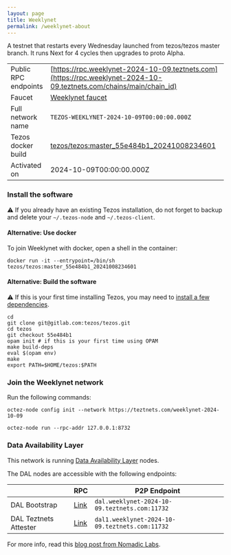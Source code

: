 ```yaml
---
layout: page
title: Weeklynet
permalink: /weeklynet-about
---
```


A testnet that restarts every Wednesday launched from tezos/tezos master branch. It runs Next for 4 cycles then upgrades to proto Alpha.

| | |
|-------|---------------------|
| Public RPC endpoints | [https://rpc.weeklynet-2024-10-09.teztnets.com](https://rpc.weeklynet-2024-10-09.teztnets.com/chains/main/chain_id)<br/> |
| Faucet | [Weeklynet faucet](https://faucet.weeklynet-2024-10-09.teztnets.com) |
| Full network name | `TEZOS-WEEKLYNET-2024-10-09T00:00:00.000Z` |
| Tezos docker build | [tezos/tezos:master_55e484b1_20241008234601](https://hub.docker.com/r/tezos/tezos/tags?page=1&ordering=last_updated&name=master_55e484b1_20241008234601) |
| Activated on | 2024-10-09T00:00:00.000Z |





### Install the software

⚠️  If you already have an existing Tezos installation, do not forget to backup and delete your `~/.tezos-node` and `~/.tezos-client`.



#### Alternative: Use docker

To join Weeklynet with docker, open a shell in the container:

```
docker run -it --entrypoint=/bin/sh tezos/tezos:master_55e484b1_20241008234601
```


#### Alternative: Build the software

⚠️  If this is your first time installing Tezos, you may need to [install a few dependencies](https://tezos.gitlab.io/introduction/howtoget.html#setting-up-the-development-environment-from-scratch).

```
cd
git clone git@gitlab.com:tezos/tezos.git
cd tezos
git checkout 55e484b1
opam init # if this is your first time using OPAM
make build-deps
eval $(opam env)
make
export PATH=$HOME/tezos:$PATH
```

### Join the Weeklynet network

Run the following commands:

```
octez-node config init --network https://teztnets.com/weeklynet-2024-10-09

octez-node run --rpc-addr 127.0.0.1:8732
```




### Data Availability Layer

This network is running [Data Availability Layer](https://tezos.gitlab.io/shell/dal.html) nodes.


The DAL nodes are accessible with the following endpoints:

| | RPC | P2P Endpoint |
|------------|---------|--------------|
| DAL Bootstrap | [Link](https://dal-bootstrap-rpc.weeklynet-2024-10-09.teztnets.com/p2p/gossipsub/scores) | `dal.weeklynet-2024-10-09.teztnets.com:11732` |
| DAL Teztnets Attester | [Link](https://dal-attester-rpc.weeklynet-2024-10-09.teztnets.com/p2p/gossipsub/scores) | `dal1.weeklynet-2024-10-09.teztnets.com:11732` |


For more info, read this [blog post from Nomadic Labs](https://research-development.nomadic-labs.com/data-availability-layer-tezos.html).



